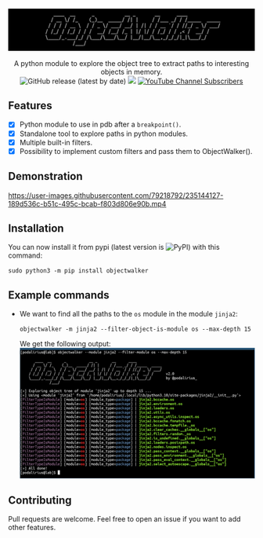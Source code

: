 ![](./.github/banner.png)

<p align="center">
    A python module to explore the object tree to extract paths to interesting objects in memory.
    <br>
    <img alt="GitHub release (latest by date)" src="https://img.shields.io/github/v/release/p0dalirius/objectwalker">
    <a href="https://twitter.com/intent/follow?screen_name=podalirius_" title="Follow"><img src="https://img.shields.io/twitter/follow/podalirius_?label=Podalirius&style=social"></a>
    <a href="https://www.youtube.com/c/Podalirius_?sub_confirmation=1" title="Subscribe"><img alt="YouTube Channel Subscribers" src="https://img.shields.io/youtube/channel/subscribers/UCF_x5O7CSfr82AfNVTKOv_A?style=social"></a>
    <br>
</p>

## Features

 - [x] Python module to use in pdb after a `breakpoint()`.
 - [x] Standalone tool to explore paths in python modules.
 - [x] Multiple built-in filters.
 - [x] Possibility to implement custom filters and pass them to ObjectWalker().

## Demonstration

https://user-images.githubusercontent.com/79218792/235144127-189d536c-b51c-495c-bcab-f803d806e90b.mp4

## Installation

You can now install it from pypi (latest version is <img alt="PyPI" src="https://img.shields.io/pypi/v/objectwalker">) with this command:

```
sudo python3 -m pip install objectwalker
```

## Example commands

 + We want to find all the paths to the `os` module in the module `jinja2`:
    ```
    objectwalker -m jinja2 --filter-object-is-module os --max-depth 15
    ```
    We get the following output:
    ![](./.github/find_module_os_in_jinja2.png)

## Contributing

Pull requests are welcome. Feel free to open an issue if you want to add other features.
